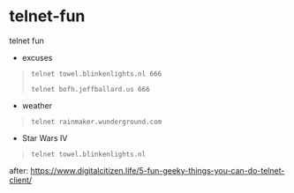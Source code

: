 # telnet-fun
telnet fun

- excuses
> `telnet towel.blinkenlights.nl 666`
> 
> `telnet bofh.jeffballard.us 666`

- weather
>`telnet rainmaker.wunderground.com`

- Star Wars IV
>`telnet towel.blinkenlights.nl`

after:
https://www.digitalcitizen.life/5-fun-geeky-things-you-can-do-telnet-client/
